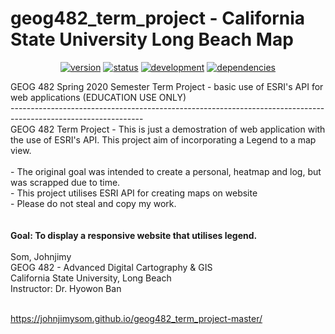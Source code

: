 # geog482_term_project - California State University Long Beach Map
<p align="center">
    <a href="#version">
        <img src="https://img.shields.io/badge/version-0.7-lightblue.svg"
            alt="version"></a>
    <a href="#status">
        <img src="https://img.shields.io/badge/project-stable build-green.svg"
            alt="status"></a>
         <a href="#completed">
        <img src="https://img.shields.io/badge/development-incomplete-red.svg"
            alt="development"></a>
     <a href="#dependencies">
        <img src="https://img.shields.io/badge/html- javascript, css-yellowgreen.svg"
            alt="dependencies"></a>
</p>
GEOG 482 Spring 2020 Semester Term Project - basic use of ESRI's API for web applications (EDUCATION USE ONLY) <br/>
--------------------------------------------------------------------------------------------------------------- <br/>
GEOG 482 Term Project
- This is just a demostration of web application with the use of ESRI's API. This project aim of incorporating a Legend to a map view. <br/><br/>
- The original goal was intended to create a personal, heatmap and log, but was scrapped due to time. <br/>
- This project utilises ESRI API for creating maps on website<br/>
- Please do not steal and copy my work.<br/>
<br/><br/>
<b>Goal: To display a responsive website that utilises legend.</b>

<br/>
<br/>
Som, Johnjimy<br/>
GEOG 482 - Advanced Digital Cartography & GIS <br/>
California State University, Long Beach <br/>
Instructor: Dr. Hyowon Ban<br/>

<br> https://johnjimysom.github.io/geog482_term_project-master/
